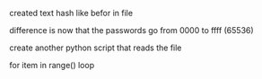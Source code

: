 created text hash like befor in file

difference is now that the passwords go from 0000 to ffff (65536)

create another python script that reads the file

for item in range() loop
